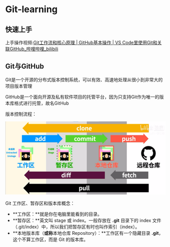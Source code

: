 # Git-learning

## 快速上手

上手操作视频:[Git工作流和核心原理 | GitHub基本操作 | VS Code里使用Git和关联GitHub_哔哩哔哩_bilibili](https://www.bilibili.com/video/BV1r3411F7kn?spm_id_from=0.0.header_right.fav_list.click&vd_source=6f92aa211858d91d55ade5f2103e3d0b)

## Git与GitHub

Git是一个开源的分布式版本控制系统，可以有效、高速地处理从很小到非常大的项目版本管理

GitHub是一个面向开源及私有软件项目的托管平台，因为只支持Git作为唯一的版本库格式进行托管，故名GitHub

版本控制流程：

![Untitled](assets/Untitled.png)

Git 工作区、暂存区和版本库概念：

- **工作区：**就是你在电脑里能看到的目录。
- **暂存区：**英文叫 stage 或 index。一般存放在 **.git** 目录下的 index 文件（.git/index）中，所以我们把暂存区有时也叫作索引（index）。
- **本地版本库（**或称**本地仓库 Repository）：**工作区有一个隐藏目录 **.git**，这个不算工作区，而是 Git 的版本库。
